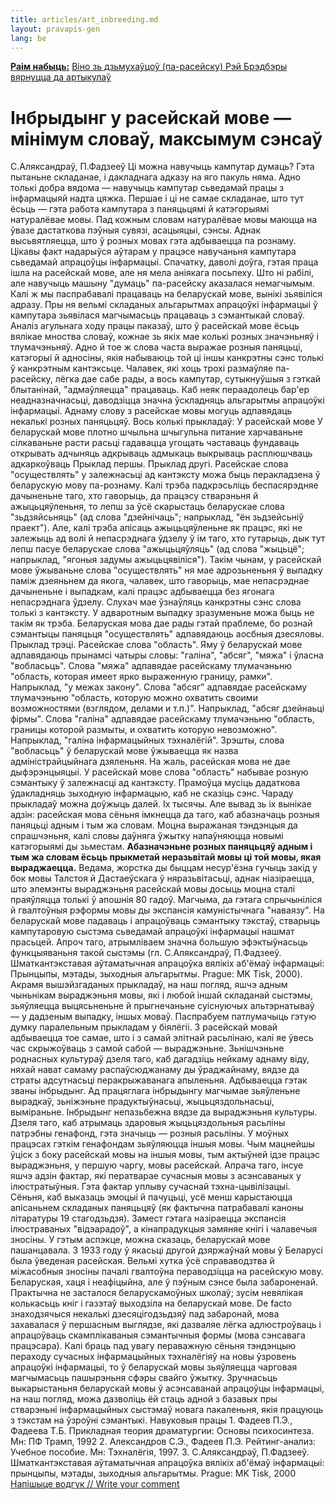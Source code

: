 ```yaml
---
title: articles/art_inbreeding.md 
layout: pravapis-gen
lang: be
---
```



 
<span class="small">**[Раім набыць:](all_books_by.html)** 
[Віно зь дзьмухаўцоў 
(па-расейску) 
Рэй
Брэдбэры](http://oz.by/books/more.phtml?id=105388&partner=pravapis)</span>
[вярнуцца да артыкулаў](articles.html) 

# Інбрыдынг у расейскай мове — мінімум словаў, максымум сэнсаў
С.Аляксандраў, П.Фадзееў
Ці можна навучыць кампутар думаць? Гэта пытаньне складанае, і дакладнага
адказу на яго пакуль няма. Адно толькі добра вядома — навучыць кампутар
сьведамай працы з інфармацыяй надта цяжка.
Першае і ці не самае складанае, што тут ёсьць — гэта работа кампутара з
паняцьцямі й катэгорыямі натуралёвае мовы.
Пад кожным словам натуралёвае мовы маюцца на ўвазе дастаткова пэўныя
сувязі, асацыяцыі, сэнсы. Аднак высьвятляецца, што ў розных мовах
гэта адбываецца па рознаму.
Цікавы факт надарыўся аўтарам у працэсе навучаньня кампутара сьведамай
апрацоўцы інфармацыі. Спачатку, даволі доўга, гэтая праца ішла на
расейскай мове, але ня мела аніякага посьпеху. Што ні рабілі, але
навучыць машыну "думаць" па-расейску аказалася немагчымым. Калі ж мы
паспрабавалі працаваць на беларускай мове, вынікі зьявіліся адразу.
Пры ня вельмі складаных альгарытмах апрацоўкі інфармацыі ў кампутара
зьявілася магчымасьць працаваць з сэмантыкай словаў.
Аналіз агульнага ходу працы паказаў, што ў расейскай мове ёсьць вялікае
мноства словаў, кожнае зь якіх мае колькі розных значэньняў і
тлумачэньняў. Адно й тое ж слова часта выражае розныя
паняцьці, катэгорыі й адносіны, якія набываюць той ці іншы
канкрэтны сэнс толькі ў канкрэтным кантэксьце. Чалавек, які хоць
трохі размаўляе па-расейску, лёгка дае сабе рады, а вось кампутар,
сутыкнуўшыя з гэткай блытанінай, "адмаўляецца" працаваць. Каб неяк
пераадолець бар'ер неадназначнасьці, даводзіцца значна ўскладняць
альгарытмы апрацоўкі інфармацыі.
Аднаму слову з расейскае мовы могуць адпавядаць некалькі розных
паняцьцяў. Вось колькі прыкладаў:
У расейскай мове
У беларускай мове
плотно
шчыльна 
шчыгульна
питание
харчаваньне 
сілкаваньне
расти
расьці 
гадавацца
угощать
частаваць 
фундаваць
открывать
адчыняць 
адкрываць 
адмыкаць 
выкрываць 
расплюшчваць 
адкаркоўваць
<span class="small">Прыклад першы.</span>
Прыклад другі. Расейскае слова "осуществлять" у залежнасьці ад кантэксту
можа быць перакладзена ў беларускую мову па-рознаму. Калі трэба
падкрэсьліць беспасярэдняе дачыненьне таго, хто гаворыць, да
працэсу стварэньня й ажыцьцяўленьня, то лепш за ўсё скарыстаць
беларускае слова "зьдзяйсьняць" (ад слова "дзейнічаць";
напрыклад, "ён зьдзейсьніў праект"). Але, калі трэба апісаць
ажыцьцяўленьне як працэс, які не залежыць ад волі й непасрэднага
ўдзелу ў ім таго, хто гутарыць, дык тут лепш пасуе беларускае слова
"ажыцьцяўляць" (ад слова "жыцьцё"; напрыклад, "ягоныя задумы
ажыцьцявіліся"). Такім чынам, у расейскай мове ўжываньне
слова "осуществлять" ня мае адрозьненьня ў выпадку паміж дзеяньнем
да якога, чалавек, што гаворыць, мае непасрэднае дачыненьне і
выпадкам, калі працэс адбываецца без ягонага непасрэднага
ўдзелу. Слухач мае ўзнаўляць канкрэтны сэнс слова толькі з
кантэксту. У адваротным выпадку зразуменьне можа быць не такім
як трэба. Беларуская мова дае рады гэтай праблеме, бо рознай сэмантыцы
паняцьця "осуществлять" адпавядаюць аосбныя дзесяловы.
Прыклад трэці. Расейскае слова "область". Яму ў беларускай мове
адпавядаюць прынамсі чатыры словы: "галіна", "абсяг", "мяжа" і
ўласна "вобласьць". Слова "мяжа" адпавядае расейскаму тлумачэньню
"область, которая имеет ярко выраженную границу, рамки". Напрыклад,
"у межах закону". Слова "абсяг" адпавядае расейскаму тлумачэньню
"область, которую можно охватить своими возможностями (взглядом,
делами и т.п.)". Напрыклад, "абсяг дзейнаьці фірмы". Слова "галіна"
адпавядае расейскаму тлумачэньню "область, границы которой размыты,
и охватить которую невозможно". Напрыклад, "галіна інфармацыйных
тэхналёгій". Зрэшты, слова "вобласьць" ў беларускай мове
ўжываецца як назва адміністрайцыйнага дзяленьня. На жаль,
расейская мова не дае дыфэрэнцыяцыі. У расейскай мове слова
"область" набывае розную сэмантыку ў залежнасці ад кантэксту.
Прамоўца мусіць дадаткова ўдакладняць зыходную інфармацыю, каб не
сказіць сэнс.
Чараду прыкладаў можна доўжыць далей. Іх тысячы. Але вывад зь іх вынікае
адзін: расейская мова сёньня імкнецца да таго, каб абазначаць розныя
паняцьці адным і тым жа словам. Моцна выражаная тэндэнцыя да
спрашчэньня, калі словы даўняга ўжытку напаўняюцца новымі
катэгорыямі ды зьместам.
**Абазначэньне розных паняцьцяў адным і тым жа словам ёсьць прыкметай
неразьвітай мовы ці той мовы, якая выраджаецца.**
Ведама, жорстка ды быццам несур'ёзна гучыць закід у бок мовы Талстоя й
Дастаеўскага ў няразьвітасьці, аднак ніазіраецца, што элемэнты
выраджэньня расейскай мовы досыць моцна сталі праяўляцца толькі
ў апошнія 80 гадоў. Магчыма, да гэтага спрычыніліся й гвалтоўныя
рэформы мовы ды экспансія камуністычнага "наваязу".
На беларускай мове падаваць і апрацоўваць сэмантыку тэкстаў, стварыць
кампутаровую сыстэма сьведамай апрацоўкі інфармацыі нашмат прасьцей.
Апроч таго, атрымліваем значна большую эфэктыўнасьць функцыяваньня
такой сыстэмы (гл. С.Аляксандраў, П.Фадзееў. Шматкантэкставая
аўтаматычная апрацоўка вялікіх аб'ёмаў інфармацыі: Прынцыпы,
мэтады, зыходныя альгарытмы. Prague: MK Tisk, 2000).
Акрамя вышэйзгаданых прыкладаў, на наш погляд, яшчэ адным чыньнікам
выраджэньня мовы, які і любой іншай складанай сыстэмы, зьяўляецца
выцясьненьне й прыгнечаньне суіснуючых альтэрнатываў — у дадзеным
выпадку, іншых моваў.
Паспрабуем патлумачыць гэтую думку паралельным прыкладам у біялёгіі. З
расейскай мовай адбываецца тое самае, што і з самай элітнай расьлінаю,
калі яе ўвесь час скрыжоўваць з самой сабой — выраджэньне. Зьнішчэньне
роднасных культураў дзеля таго, каб дагадзіць нейкаму аднаму віду,
няхай нават самаму распаўсюджанаму ды ўраджайнаму, вядзе да страты
адсутнасьці перакрыжаванага апыленьня. Адбываецца гэтак званы
інбрыдынг. Ад працяглага інбрыдынгу магчымае зьяўленьне
вырадкаў, зьніжэньне прадуктыўнасьці, жыцьцяздольнасьці,
выміраньне. Інбрыдынг непазьбежна вядзе да выраджэньня культуры.
Дзеля таго, каб атрымаць здаровыя жыцьцяздольныя расьліны патрэбны
генафонд, гэта значыць — розныя расьліны. У моўных працэсах гэткім
генафондам зьяўляюцца іншыя мовы. Чым мацнейшы ўціск з боку расейскай
мовы на іншыя мовы, тым актыўней ідзе працэс выраджэньня, у першую
чаргу, мовы расейскай.
Апрача таго, інсуе яшчэ адзін фактар, які ператварае сучасныя мовы з
асэнсаваных у ілюстратыўныя. Гэта фактар уплыву сучаснай
тэхна-цывілізацыі. Сёньня, каб выказаць эмоцыі й пачуцьці,
усё менш карыстаюцца апісаньнем складаных паняцьцяў (як фактычна
патрабавалі каноны літаратуры 19 стагодзьдзя). Замест гэтага
назіраецца экспансія ілюстраваных "відэарадоў", а кінапрадукцыя
замяняе кнігі і чалавечыя зносіны.
У гэтым аспэкце, можна сказаць, беларускай мове пашанцавала. З 1933 году
ў якасьці другой дзяржаўнай мовы ў Беларусі была ўведеная расейская.
Вельмі хутка ўсё справаводзтва й міжасобныя зносіны пачалі гвалтоўна
пераводзіцца на расейскую мову. Беларуская, хаця і неафіцыйна, але ў
пэўным сэнсе была забароненай. Практычна не засталося
беларускамоўных школаў; зусім невялікая колькасьць кніг і
газэтаў выходзіла на беларускай мове. De facto знаходзячыся некалькі
дзесяцігодзьдзяў пад забаронай, мова захавалася ў першасным
выглядзе, які дазваляе лёгка адлюстроўваць і апрацоўваць
скамплікаваныя сэмантычныя формы (мова сэнсавага працэсара).
Калі браць пад увагу пераважную сёньня тэндэнцыю пераходу сучасных
інфармацыйных тэхналёгіяў на новы ўзровень апрацоўкі інфармацыі,
то ў беларускай мовы зьяўляецца чарговая магчымасьць пашырэньня сфэры
свайго ўжытку.
Зручнасьць выкарыстаньня беларускай мовы ў асэнсаванай апрацоўцы
інфармацыі, на наш погляд, можа дазволіць ёй стаць адной з
базавых пры стварэньні інфармацыйных сыстэмаў новага пакаленьня,
якія працуюць з тэкстам на ўзроўні сэмантыкі.
Навуковыя працы
1\. Фадеев П.Э., Фадеева Т.Б. Прикладная теория драматургии: Основы
психосинтеза. Мн: ПФ Трамп, 1992
2\. Александров С.Э., Фадеев П.Э. Рейтинг-анализ: Учебное пособие. Мн:
Тэхналёгія, 1997.
3\. С.Аляксандраў, П.Фадзееў. Шматкантэкставая аўтаматычная апрацоўка
вялікіх аб'ёмаў інфармацыі: прынцыпы, мэтады, зыходныя альгарытмы.
Prague: MK Tisk, 2000
<span class="small">[Напішыце водгук // Write your
comment](gb_add.html?ref=http%3A%2F%2Fwww%2Epravapis%2Eorg%2Fart%5Finbreeding%2Easp)</span>

